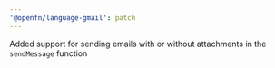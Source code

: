 ```yaml
---
'@openfn/language-gmail': patch
---
```


Added support for sending emails with or without attachments in the
`sendMessage` function
